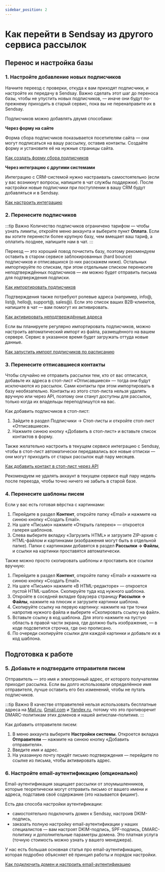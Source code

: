 ```yaml
---
sidebar_position: 2
---
```


# Как перейти в Sendsay из другого сервиса рассылок

## Перенос и настройка базы

### 1. Настройте добавление новых подписчиков

Начните переезд с проверки, откуда к вам приходят подписчики, и настройте их передачу в Sendsay. Важно сделать этот шаг до переноса базы, чтобы не упустить новых подписчиков, — иначе они будут по-прежнему приходить в старый сервис, пока вы не перенаправите их в Sendsay.

Подписчиков можно добавлять двумя способами:

**Через форму на сайте**

Форма сбора подписчиков показывается посетителям сайта — они могут подписаться на вашу рассылку, оставив контакты. Создайте форму и установите её на нужные страницы сайта.

[Как создать форму сбора подписчиков](../forms/signup-forms.md)

**Через интеграцию с другими системами**

Интеграцию с CRM-системой нужно настраивать самостоятельно (если у вас возникнут вопросы, напишите в чат службы поддержки). После настройки новые подписчики при поступлении в вашу CRM будут добавляться и в Sendsay.

[Как настроить интеграцию](https://sendsay.ru/api/api.html#%D0%98%D0%BD%D1%82%D0%B5%D0%B3%D1%80%D0%B0%D1%86%D0%B8%D1%8F)

### 2. Перенесите подписчиков

:::tip Важно
Количество подписчиков ограничено тарифом — чтобы узнать лимиты, откройте меню аккаунта и выберите пункт **Оплата**. Если вы хотите перенести более крупную базу, чем вмещает ваш тариф, а оплатить позднее, напишите нам в чат.
:::

Переезд — это хороший повод почистить базу, поэтому рекомендуем оставить в старом сервисе заблокированных (hard bounce) подписчиков и отписавшихся (о них расскажем ниже). Остальных импортируйте по спискам, при этом отдельным списком перенесите неподтверждённых подписчиков — им можно будет отправить письма для подтверждения подписки.

[Как импортировать подписчиков](../subscribers/import-and-export/how-to-import-subscribers.md)

Подтверждения также потребуют ролевые адреса (например, info@, list@, hello@, support@, sales@). Если это список ваших B2B-клиентов, напишите в чат — вам помогут их активировать.

[Как активировать неподтверждённые адреса](../subscribers/contacts/how-to-activate-inactive-contacts.md)

Если вы планируете регулярно импортировать подписчиков, можно настроить автоматический импорт из файла, размещённого на вашем сервере. Сервис в указанное время будет загружать оттуда новые данные.

[Как запустить импорт подписчиков по расписанию](../automations/autoimport/how-to-set-autoimport.mdx)

### 3. Перенесите отписавшиеся контакты

Чтобы случайно не отправить рассылки тем, кто от вас отписался, добавьте их адреса в стоп-лист «Отписавшиеся» — тогда они будут исключаются из рассылок. Сами контакты при этом импортировать в базу необязательно. Контакты из этого стоп-листа нельзя удалять вручную или через API, поэтому они станут доступны для рассылок, только когда их владельцы переподпишутся на вас.

Как добавить подписчиков в стоп-лист:

1. Зайдите в раздел Подписчики → Стоп-листы и откройте стоп-лист «Отписавшиеся».
2. Нажмите синюю кнопку «Добавить в стоп-лист» и вставьте список контактов в форму.

Также желательно настроить в текущем сервисе интеграцию с Sendsay, чтобы в стоп-лист автоматически передавались все новые отписки — они могут приходить от старых рассылок ещё пару месяцев.

[Как добавить контакт в стоп-лист через API](https://sendsay.ru/api/api.html#%D0%92%D0%BD%D0%B5%D1%81%D1%82%D0%B8-%D0%B2-%D1%81%D1%82%D0%BE%D0%BF-%D0%BB%D0%B8%D1%81%D1%82)

Рекомендуем не удалять аккаунт в текущем сервисе ещё пару недель после переезда, чтобы точно ничего не забыть в старой базе.

### 4. Перенесите шаблоны писем

Если у вас есть готовая вёрстка с картинками:

1. Перейдите в раздел **Контент**, откройте папку «Email» и нажмите на синюю кнопку «Создать Email».
2. На шаге «Письмо» нажмите «Открыть галерею» — откроется галерея шаблонов.
3. Слева выберите вкладку «Загрузить HTML» и загрузите ZIP-архив с HTML-файлом и картинками (изображения могут быть в отдельной папке). Папки с картинками добавятся в раздел **Рассылки → Файлы**, и ссылки на картинки проставятся автоматически.

Также можно просто скопировать шаблоны и проставить все ссылки вручную:

1. Перейдите в раздел **Контент**, откройте папку «Email» и нажмите на синюю кнопку «Создать Email».
2. На шаге «Письмо» нажмите «В HTML-редакторе» — откроется пустой HTML-шаблон. Скопируйте туда код нужного шаблона.
3. Откройте в соседней вкладке браузера страницу **Рассылки → Файлы**, нажмите на плюсик и загрузите картинки шаблона.
4. Скопируйте ссылку на первую картинку: нажмите на три точки напротив нужного файла и выберите «Скопировать ссылку на файл».
5. Вставьте ссылку в код шаблона. Для этого нажмите на пустую область в правой части экрана, где должно быть изображение, — в коде подсветится строчка, где оно прописано.
6. По очереди скопируйте ссылки для каждой картинки и добавьте их в код шаблона.

## Подготовка к работе

### 5. Добавьте и подтвердите отправителя писем

Отправитель — это имя и электронный адрес, от которого получателям приходит рассылка. Если вы долго использовали определённое имя отправителя, лучше оставить его без изменений, чтобы не путать подписчиков.

:::tip Важно
В качестве отправителей нельзя использовать бесплатные адреса на [Mail.ru](http://mail.ru/), [Gmail.com](http://gmail.com/) и [Yandex.ru](http://yandex.ru/), потому что это противоречит DMARC-политикам этих доменов и нашей антиспам-политике.
:::

Как добавить отправителя писем:

1. В меню аккаунта выберите **Настройки системы**. Откроется вкладка **Отправители** — нажмите на синюю кнопку «Добавить отправителя».
2. Введите имя и адрес.
3. На указанную почту придёт письмо подтверждения — перейдите по ссылке из письма, чтобы активировать адрес.

### 6. Настройте email-аутентификацию (опционально)

Email-аутентификация защищает рассылки от злоумышленников, которые теоретически могут отправить письмо от вашего имени и адреса, подставив своё содержание (это называется фишинг).

Есть два способа настройки аутентификации:

- самостоятельно подключить домен к Sendsay, настроив DKIM-подпись,
- заказать полную настройку email-аутентификации у наших специалистов — вам настроят DKIM-подпись, SPF-подпись, DMARC-политику и дополнительные параметры домена. Это платная услуга (точную стоимость можно узнать у вашего менеджера).

У нас есть большая основная статья про email-аутентификацию, которая подробно объясняет её принцип работы и порядок настройки.

[Как подключить домен и настроить email-аутентификацию](../email-campaigns/settings/how-to-connect-domain.md)
